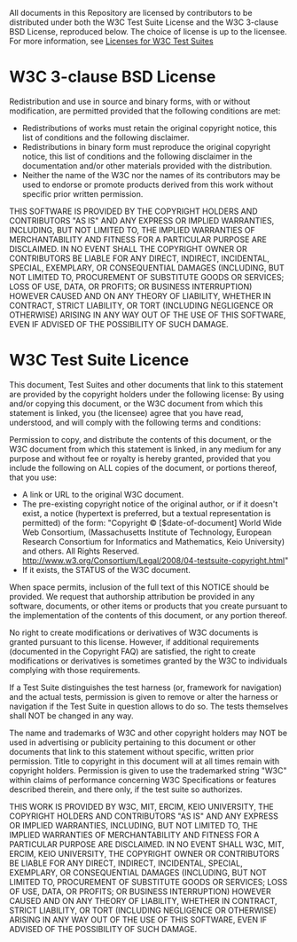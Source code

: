 All documents in this Repository are licensed by contributors to be distributed under both the W3C Test Suite License and the W3C 3-clause BSD License, reproduced below. The choice of license is up to the licensee. For more information, see [Licenses for W3C Test Suites](https://www.w3.org/Consortium/Legal/2008/04-testsuite-copyright.html)

# W3C 3-clause BSD License

Redistribution and use in source and binary forms, with or without modification, are permitted provided that the following conditions are met:

*    Redistributions of works must retain the original copyright notice, this list of conditions and the following disclaimer.
*    Redistributions in binary form must reproduce the original copyright notice, this list of conditions and the following disclaimer in the documentation and/or other materials provided with the distribution.
*    Neither the name of the W3C nor the names of its contributors may be used to endorse or promote products derived from this work without specific prior written permission.

THIS SOFTWARE IS PROVIDED BY THE COPYRIGHT HOLDERS AND CONTRIBUTORS "AS IS" AND ANY EXPRESS OR IMPLIED WARRANTIES, INCLUDING, BUT NOT LIMITED TO, THE IMPLIED WARRANTIES OF MERCHANTABILITY AND FITNESS FOR A PARTICULAR PURPOSE ARE DISCLAIMED. IN NO EVENT SHALL THE COPYRIGHT OWNER OR CONTRIBUTORS BE LIABLE FOR ANY DIRECT, INDIRECT, INCIDENTAL, SPECIAL, EXEMPLARY, OR CONSEQUENTIAL DAMAGES (INCLUDING, BUT NOT LIMITED TO, PROCUREMENT OF SUBSTITUTE GOODS OR SERVICES; LOSS OF USE, DATA, OR PROFITS; OR BUSINESS INTERRUPTION) HOWEVER CAUSED AND ON ANY THEORY OF LIABILITY, WHETHER IN CONTRACT, STRICT LIABILITY, OR TORT (INCLUDING NEGLIGENCE OR OTHERWISE) ARISING IN ANY WAY OUT OF THE USE OF THIS SOFTWARE, EVEN IF ADVISED OF THE POSSIBILITY OF SUCH DAMAGE.

# W3C Test Suite Licence

This document, Test Suites and other documents that link to this statement are provided by the copyright holders under the following license: By using and/or copying this document, or the W3C document from which this statement is linked, you (the licensee) agree that you have read, understood, and will comply with the following terms and conditions:

Permission to copy, and distribute the contents of this document, or the W3C document from which this statement is linked, in any medium for any purpose and without fee or royalty is hereby granted, provided that you include the following on ALL copies of the document, or portions thereof, that you use:

*    A link or URL to the original W3C document.
*    The pre-existing copyright notice of the original author, or if it doesn't exist, a notice (hypertext is preferred, but a textual representation is permitted) of the form: "Copyright © [$date-of-document] World Wide Web Consortium, (Massachusetts Institute of Technology, European Research Consortium for Informatics and Mathematics, Keio University) and others. All Rights Reserved. http://www.w3.org/Consortium/Legal/2008/04-testsuite-copyright.html"
*    If it exists, the STATUS of the W3C document.

When space permits, inclusion of the full text of this NOTICE should be provided. We request that authorship attribution be provided in any software, documents, or other items or products that you create pursuant to the implementation of the contents of this document, or any portion thereof.

No right to create modifications or derivatives of W3C documents is granted pursuant to this license. However, if additional requirements (documented in the Copyright FAQ) are satisfied, the right to create modifications or derivatives is sometimes granted by the W3C to individuals complying with those requirements.

If a Test Suite distinguishes the test harness (or, framework for navigation) and the actual tests, permission is given to remove or alter the harness or navigation if the Test Suite in question allows to do so. The tests themselves shall NOT be changed in any way.

The name and trademarks of W3C and other copyright holders may NOT be used in advertising or publicity pertaining to this document or other documents that link to this statement without specific, written prior permission. Title to copyright in this document will at all times remain with copyright holders. Permission is given to use the trademarked string "W3C" within claims of performance concerning W3C Specifications or features described therein, and there only, if the test suite so authorizes.

THIS WORK IS PROVIDED BY W3C, MIT, ERCIM, KEIO UNIVERSITY, THE COPYRIGHT HOLDERS AND CONTRIBUTORS "AS IS" AND ANY EXPRESS OR IMPLIED WARRANTIES, INCLUDING, BUT NOT LIMITED TO, THE IMPLIED WARRANTIES OF MERCHANTABILITY AND FITNESS FOR A PARTICULAR PURPOSE ARE DISCLAIMED. IN NO EVENT SHALL W3C, MIT, ERCIM, KEIO UNIVERSITY, THE COPYRIGHT OWNER OR CONTRIBUTORS BE LIABLE FOR ANY DIRECT, INDIRECT, INCIDENTAL, SPECIAL, EXEMPLARY, OR CONSEQUENTIAL DAMAGES (INCLUDING, BUT NOT LIMITED TO, PROCUREMENT OF SUBSTITUTE GOODS OR SERVICES; LOSS OF USE, DATA, OR PROFITS; OR BUSINESS INTERRUPTION) HOWEVER CAUSED AND ON ANY THEORY OF LIABILITY, WHETHER IN CONTRACT, STRICT LIABILITY, OR TORT (INCLUDING NEGLIGENCE OR OTHERWISE) ARISING IN ANY WAY OUT OF THE USE OF THIS SOFTWARE, EVEN IF ADVISED OF THE POSSIBILITY OF SUCH DAMAGE.
